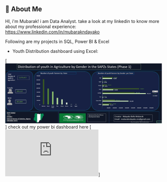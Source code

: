 
## 🚀 About Me
HI, i'm Mubarak! i am Data Analyst.
take a look at my linkedin to know more about my professional experience:
https://www.linkedin.com/in/mubarakndayako 





Following are my projects in SQL, Power BI & Excel

* Youth Distribution dashboard using Excel:



[![portfolio](https://github.com/mubarak080/mubarak080/blob/main/Youth%20Distribution%20Report.JPG)]
check out my power bi dashboard here 
[![Here](https://github.com/mubarak080/mubarak080/blob/main/Power%20BI%20Analytics%20Eruwa%20Branch.pdf)]

